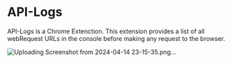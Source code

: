 # API-Logs

API-Logs is a Chrome Extenction. 
This extension provides a list of all webRequest URLs in the console before making any request to the browser.

![Uploading Screenshot from 2024-04-14 23-15-35.png…]()
